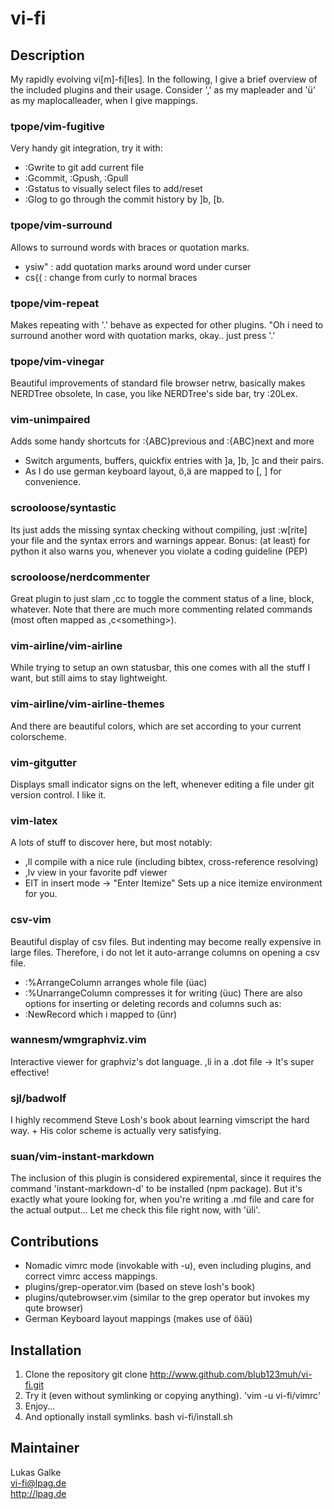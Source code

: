# vi-fi
## Description
My rapidly evolving vi[m]-fi[les].  In the following, I give a brief overview
of the included plugins and their usage.  Consider ',' as my mapleader and 'ü'
as my maplocalleader, when I give mappings.

### tpope/vim-fugitive
Very handy git integration, try it with:
* :Gwrite to git add current file
* :Gcommit, :Gpush, :Gpull
* :Gstatus to visually select files to add/reset
* :Glog to go through the commit history by ]b, [b.

### tpope/vim-surround
Allows to surround words with braces or quotation marks.
* ysiw" : add quotation marks around word under curser
* cs{(  : change from curly to normal braces

### tpope/vim-repeat
Makes repeating with '.' behave as expected for other plugins.  "Oh i need to
surround another word with quotation marks, okay.. just press '.'

### tpope/vim-vinegar
Beautiful improvements of standard file browser netrw,
basically makes NERDTree obsolete,
In case,  you like NERDTree's side bar, try :20Lex.

### vim-unimpaired
Adds some handy shortcuts for :{ABC}previous and :{ABC}next and more
* Switch arguments, buffers, quickfix entries with
]a, ]b, ]c and their pairs.
* As I do use german keyboard layout, ö,ä are mapped to [, ] for convenience.

### scrooloose/syntastic
Its just adds the missing syntax checking without compiling,
just :w[rite] your file
and the syntax errors and warnings appear.
Bonus: (at least) for python it also warns you, whenever you violate a coding
guideline (PEP)

### scrooloose/nerdcommenter
Great plugin to just slam ,cc to toggle the comment status of a line, block,
whatever.  Note that there are much more commenting related commands (most
often mapped as
,c\<something\>).

### vim-airline/vim-airline
While trying to setup an own statusbar,
this one comes with all the stuff I want,
but still aims to stay lightweight.

### vim-airline/vim-airline-themes
And there are beautiful colors, which are set according to your current
colorscheme.

### vim-gitgutter
Displays small indicator signs on the left,
whenever editing a file under git version control.
I like it.

### vim-latex
A lots of stuff to discover here, but most notably:
* ,ll compile with a nice rule (including bibtex, cross-reference resolving)
* ,lv view in your favorite pdf viewer
* EIT in insert mode -> "Enter Itemize" Sets up a nice itemize environment for
  you.

### csv-vim
Beautiful display of csv files. But indenting may become really expensive in
large files. Therefore, i do not let it auto-arrange columns on opening a csv
file.
* :%ArrangeColumn arranges whole file (üac)
* :%UnarrangeColumn compresses it for writing (üuc)
There are also options for inserting or deleting records and columns such as:
* :NewRecord which i mapped to (ünr)

### wannesm/wmgraphviz.vim
Interactive viewer for graphviz's dot language.
,li in a .dot file -> It's super effective!

### sjl/badwolf
I highly recommend Steve Losh's book about learning vimscript the hard way. +
His color scheme is actually very satisfying.

### suan/vim-instant-markdown
The inclusion of this plugin is considered expiremental,
since it requires the command 'instant-markdown-d' to be installed (npm
package).
But it's exactly what youre looking for, when you're writing a .md file and
care for the actual output...
Let me check this file right now, with 'üli'.


## Contributions
* Nomadic vimrc mode (invokable with -u), even including plugins, and correct
  vimrc access mappings.
* plugins/grep-operator.vim (based on steve losh's book)
* plugins/qutebrowser.vim (similar to the grep operator but invokes my qute
  browser)
* German Keyboard layout mappings (makes use of öäü)

## Installation
1. Clone the repository
    git clone http://www.github.com/blub123muh/vi-fi.git
2. Try it (even without symlinking or copying anything).
    'vim -u vi-fi/vimrc'
3. Enjoy...
4. And optionally install symlinks.
    bash vi-fi/install.sh

## Maintainer
Lukas Galke\
<vi-fi@lpag.de>\
<http://lpag.de>

